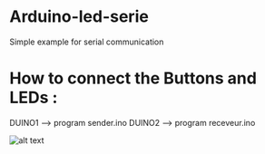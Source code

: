 # Arduino-led-serie
Simple example for serial communication

# How to connect the Buttons and LEDs :

DUINO1 --> program sender.ino
DUINO2 --> program receveur.ino

![alt text](https://image.ibb.co/dN5uBz/schema.png "serial comm")
